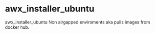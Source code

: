 # awx_installer_ubuntu
awx_installer_ubuntu
Non airgapped enviroments aka pulls images from docker hub.
